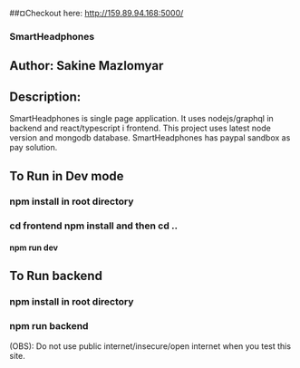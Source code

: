 ##¤Checkout here: http://159.89.94.168:5000/

### SmartHeadphones 

## Author: Sakine Mazlomyar

## Description:
SmartHeadphones is single page application. It uses nodejs/graphql in backend and react/typescript i frontend.
This project  uses latest node version and mongodb database. 
SmartHeadphones has paypal sandbox as pay solution.
    

## To Run in Dev mode
### npm install in root directory
### cd frontend npm install and then cd ..
#### npm run dev



## To Run backend
### npm install in root directory
### npm run backend


(OBS):
Do not use public internet/insecure/open internet when you test this site.
